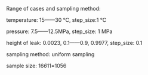 Range of cases and sampling method:

temperature: 15——30 ℃, step_size:1 ℃

pressure: 7.5——12.5MPa, step_size: 1 MPa

height of leak: 0.0023, 0.1——0.9, 0.9977, step_size: 0.1

sampling method: uniform sampling

sample size: 16*6*11=1056
